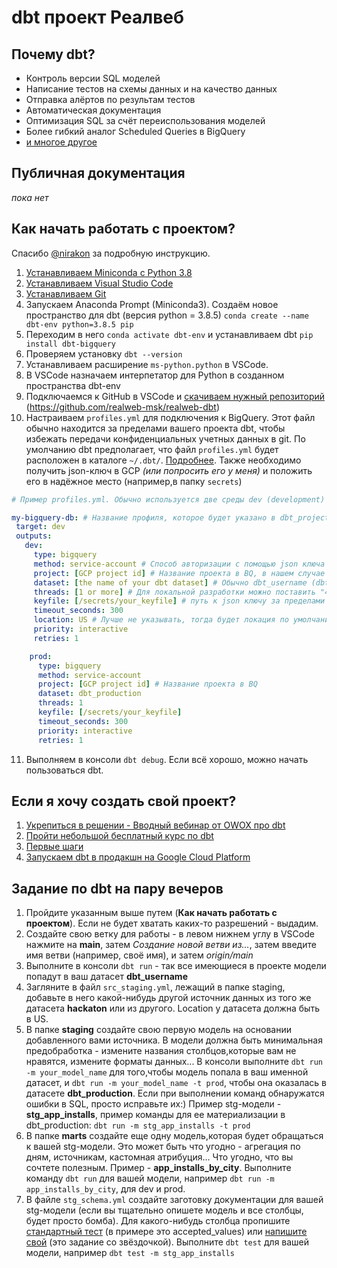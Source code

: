 # dbt проект Реалвеб

## Почему dbt?

* Контроль версии SQL моделей
* Написание тестов на схемы данных и на качество данных
* Отправка алёртов по результам тестов
* Автоматическая документация
* Оптимизация SQL за счёт переиспользования моделей
* Более гибкий аналог Scheduled Queries в BigQuery
* [и многое другое](https://docs.getdbt.com/docs/introduction)

## Публичная документация

*пока нет*

## Как начать работать с проектом?

Спасибо [@nirakon](https://github.com/nirakon) за подробную инструкцию.

1. [Устанавливаем Miniconda с Python 3.8](https://docs.conda.io/en/latest/miniconda.html)
2. [Устанавливаем Visual Studio Code](https://code.visualstudio.com/download)
3. [Устанавливаем Git](https://git-scm.com/download)
4. Запускаем Anaconda Prompt (Miniconda3). Создаём новое пространство для dbt (версия python = 3.8.5) `conda create --name dbt-env python=3.8.5 pip`
5. Переходим в него `conda activate dbt-env` и устанавливаем dbt `pip install dbt-bigquery`
6. Проверяем установку `dbt --version`
7. Устанавливаем расширение `ms-python.python` в VSCode.
8. В VSCode назначаем интерпетатор для Python в созданном пространства dbt-env
9. Подключаемся к GitHub в VSCode и [скачиваем нужный репозиторий](https://code.visualstudio.com/docs/editor/versioncontrol#_cloning-a-repository) (https://github.com/realweb-msk/realweb-dbt)
10. Настраиваем `profiles.yml` для подключения к BigQuery. Этот файл обычно находится за пределами вашего проекта dbt, чтобы избежать передачи конфиденциальных учетных данных в git. По умолчанию dbt предполагает, что файл `profiles.yml` будет расположен в каталоге `~/.dbt/`. [Подробнее](https://docs.getdbt.com/reference/warehouse-profiles/bigquery-profile/#service-account-file).
Также необходимо получить json-ключ в GCP *(или попросить его у меня)* и положить его в надёжное место (например,в папку `secrets`)

 ```yml
# Пример profiles.yml. Обычно используется две среды dev (development) и prod (production)

my-bigquery-db: # Название профиля, которое будет указано в dbt_project.yml в profile. В данном случае это "realweb"
  target: dev 
  outputs:
    dev:
      type: bigquery
      method: service-account # Способ авторизации с помощью json ключа
      project: [GCP project id] # Название проекта в BQ, в нашем случае это realweb-152714
      dataset: [the name of your dbt dataset] # Обычно dbt_username (dbt_rsultanov)
      threads: [1 or more] # Для локальной разработки можно поставить "4"
      keyfile: [/secrets/your_keyfile] # путь к json ключу за пределами проекта dbt
      timeout_seconds: 300 
      location: US # Лучше не указывать, тогда будет локация по умолчанию, которая стоит в проекте BQ
      priority: interactive
      retries: 1

     prod:
       type: bigquery
       method: service-account 
       project: [GCP project id] # Название проекта в BQ
       dataset: dbt_production
       threads: 1
       keyfile: [/secrets/your_keyfile]
       timeout_seconds: 300
       priority: interactive
       retries: 1
 ```

11. Выполняем в консоли `dbt debug`. Если всё хорошо, можно начать пользоваться dbt.

## Если я хочу создать свой проект?

1. [Укрепиться в решении - Вводный вебинар от OWOX про dbt](https://www.youtube.com/watch?v=eLDV_y0Chow)
2. [Пройти небольшой бесплатный курс по dbt](https://courses.getdbt.com/)
3. [Первые шаги](https://docs.getdbt.com/dbt-cli/install/overview)
4. [Запускаем dbt в продакшн на Google Cloud Platform](https://github.com/realweb-msk/realweb-dbt)

## Задание по dbt на пару вечеров

1. Пройдите указанным выше путем (**Как начать работать с проектом**). Если не будет хватать каких-то разрешений - выдадим.
2. Создайте свою ветку для работы - в левом нижнем углу в VSCode нажмите на **main**, затем *Создание новой ветви из...*, затем введите имя ветви (например, своё имя), и затем *origin/main*
3. Выполните в консоли `dbt run` - так все имеющиеся в проекте модели попадут в ваш датасет **dbt_username**
4. Загляните в файл `src_staging.yml`, лежащий в папке staging, добавьте в него какой-нибудь другой источник данных из того же датасета **hackaton** или из другого. Location у датасета должна быть в US.
5. В папке **staging** создайте свою первую модель на основании добавленного вами источника. В модели должна быть минимальная предобработка - измените названия столбцов,которые вам не нравятся, измените форматы данных... В консоли выполните  `dbt run -m your_model_name` для того,чтобы модель попала в ваш именной датасет, и   `dbt run -m your_model_name -t prod`, чтобы она оказалась в датасете **dbt_production**. Если при выполнении команд обнаружатся ошибки в SQL, просто исправьте их:) Пример stg-модели - **stg_app_installs**, пример команды для ее материализации в dbt_production: `dbt run -m stg_app_installs -t prod`
6. В папке **marts** создайте еще одну модель,которая будет обращаться к вашей stg-модели. Это может быть что угодно - агрегация по дням, источникам, кастомная атрибуция... Что угодно, что вы сочтете полезным. Пример - **app_installs_by_city**. Выполните команду `dbt run` для вашей модели, например `dbt run -m app_installs_by_city`, для dev и prod.
7. В файле `stg_schema.yml` создайте заготовку документации для вашей stg-модели (если вы тщательно опишете модель и все столбцы, будет просто бомба). Для какого-нибудь столбца пропишите [стандартный тест](https://docs.getdbt.com/docs/building-a-dbt-project/tests#generic-tests) (в примере это accepted_values) или [напишите свой](https://docs.getdbt.com/docs/building-a-dbt-project/tests#getting-started) (это задание со звёздочкой). Выполните `dbt test` для вашей модели, например `dbt test -m stg_app_installs`

